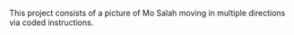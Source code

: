 This project consists of a picture of Mo Salah moving in multiple directions via coded instructions.
